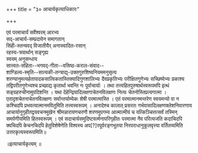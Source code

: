 +++
title = "३० आचार्यकृत्याधिकारः"

+++

एवं परमाचार्यं सर्वेश्वरम् आरभ्य  
सद्-आचार्य-सम्प्रदायेन समागतान्  
सिंही-स्तन्यवद् विजातीयैर् अनास्वादित-रसान्  
रहस्य-त्रयार्थान् सङ्गृह्य  
स्वयम् अनुसन्धाय  
सात्त्वत-संहिता--भगवद्-गीता--वसिष्ठ-कराल-संवाद--  
शाण्डिल्य-स्मृति--सात्यकी-तन्त्राद्य्-उक्तगुरुशिष्यनियममनुसृत्य शरण्यानुमत्यर्हतापादकसात्विकतास्तिक्यादिगुणशालिभ्यः दैवप्रकृतिभ्यः परीक्षितगुणेभ्यः सच्छिष्येभ्यः प्रकाश्य तद्विपरीतगुणेभ्यश्च प्रच्छाद्य कृतार्था भवन्ति नः पूर्वाचार्याः । तथा तत्त्वहितपुरुषार्थस्वरूपमपि इत्थं सङ्ग्रहरुचीनामुपदिशन्ति । यथा देहेन्द्रियादिलक्षणाचेतनविलक्षणः नित्यः चेतनोस्तिप्रत्यगात्मा । एतादृशचेतनाचेतनविलक्षणः सर्वान्तर्याम्येकः शेषी परमात्मास्ति । एतं परमात्मानमन्तरेण स्वयमन्यो वा न कश्चिदपि प्रभवत्यात्मानमवितुमिति तत्त्वस्वरूपम् । अनादेश्च कालात् प्रसरतः गर्भवासादिलक्षणक्लेशनिवारणाय आचार्यानुगृहीतद्वयवचनमुखेन श्रीमन्नारायणचरणौ शरणमुपगम्य आत्मात्मीयं च यत्किञ्चित्तत्सर्वं तस्मिन् समर्पणीयमिति हितस्वरूपम् । एवं सदाचार्यसमुदिष्टवर्त्मनापरिगृहीतः परमात्मा नैव परित्यजति कदाचिदपि क्वचिदपि केचनचिदपि हेतुविशेषेणेति विश्वस्य अप[?]रपूर्वरङ्गभूतया निरपराधानुकूलवृत्त्या वर्तितव्यमिति उत्तरकृत्यस्वरूपमिति॥

॥इत्याचार्यकृत्यम् ॥

